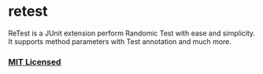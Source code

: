 # retest
ReTest is a JUnit extension perform Randomic Test with ease and simplicity. It supports method parameters with Test annotation and much more.

### [MIT Licensed](LICENSE)
